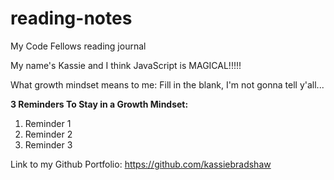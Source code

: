 # reading-notes

My Code Fellows reading journal

My name's Kassie and I think JavaScript is MAGICAL!!!!!

What growth mindset means to me: Fill in the blank, I'm not gonna tell y'all...

**3 Reminders To Stay in a Growth Mindset:**

1. Reminder 1
2. Reminder 2
3. Reminder 3

Link to my Github Portfolio: https://github.com/kassiebradshaw
